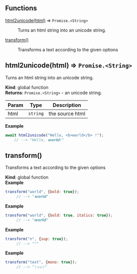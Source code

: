 ## Functions

<dl>
<dt><a href="#html2unicode">html2unicode(html)</a> ⇒ <code>Promise.&lt;String&gt;</code></dt>
<dd><p>Turns an html string into an unicode string.</p>
</dd>
<dt><a href="#transform">transform()</a></dt>
<dd><p>Transforms a text according to the given options</p>
</dd>
</dl>

<a name="html2unicode"></a>

## html2unicode(html) ⇒ <code>Promise.&lt;String&gt;</code>
Turns an html string into an unicode string.

**Kind**: global function  
**Returns**: <code>Promise.&lt;String&gt;</code> - an unicode string.  

| Param | Type | Description |
| --- | --- | --- |
| html | <code>string</code> | the source html |

**Example**  
```js
await html2unicode("Hello, <b>world</b> !");
    // --> "Hello, 𝘄𝗼𝗿𝗹𝗱!"
```
<a name="transform"></a>

## transform()
Transforms a text according to the given options

**Kind**: global function  
**Example**  
```js
transform("world", {bold: true});
     // --> "𝘄𝗼𝗿𝗹𝗱"
```
**Example**  
```js
transform("world", {bold: true, italics: true});
     // --> "𝙬𝙤𝙧𝙡𝙙"
```
**Example**  
```js
transform("n", {sup: true});
     // --> "ⁿ"
```
**Example**  
```js
transform("text", {mono: true});
     // --> "𝚝𝚎𝚡𝚝"
```
